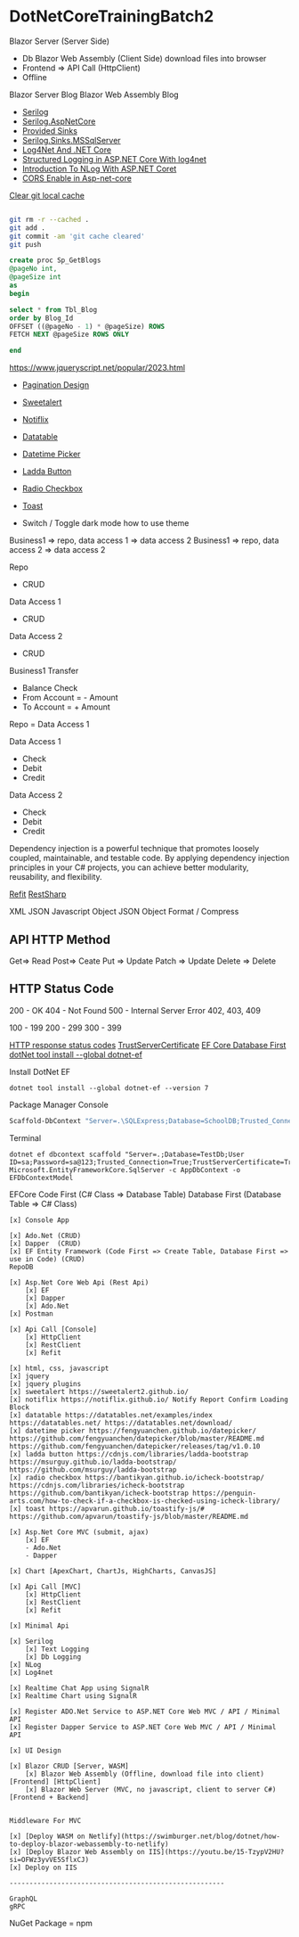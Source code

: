 
# DotNetCoreTrainingBatch2

Blazor Server (Server Side)
- Db 
Blazor Web Assembly (Client Side) download files into browser
- Frontend => API Call (HttpClient)
- Offline

Blazor Server Blog
Blazor Web Assembly Blog

- [Serilog](https://github.com/serilog/serilog/wiki/Getting-Started#example-application)
- [ Serilog.AspNetCore](https://github.com/serilog/serilog-aspnetcore#serilogaspnetcore---
)
- [Provided Sinks](https://github.com/serilog/serilog/wiki/Provided-Sinks
)
- [Serilog.Sinks.MSSqlServer](https://github.com/serilog-mssql/serilog-sinks-mssqlserver
)
- [ Log4Net And .NET Core](https://www.c-sharpcorner.com/article/log4net-and-net-core/)
- [Structured Logging in ASP.NET Core With log4net](https://code-maze.com/aspnetcore-structured-logging-log4net/)
-  [Introduction To NLog With ASP.NET Coret](https://www.c-sharpcorner.com/article/introduction-to-nlog-with-asp-net-core2/)
- [CORS Enable in Asp-net-core](https://stackoverflow.com/questions/31942037/how-to-enable-cors-in-asp-net-core )


[Clear git local cache](https://stackoverflow.com/questions/41863484/clear-git-local-cache)

```bash

git rm -r --cached .
git add .
git commit -am 'git cache cleared'
git push

```

```sql
create proc Sp_GetBlogs
@pageNo int,
@pageSize int
as
begin

select * from Tbl_Blog
order by Blog_Id
OFFSET ((@pageNo - 1) * @pageSize) ROWS
FETCH NEXT @pageSize ROWS ONLY

end
```

https://www.jqueryscript.net/popular/2023.html

- [Pagination Design ](https://camo.githubusercontent.com/da474a243ed23a783bc24aae5d7c771c30288cf952e74b693df934dd0d59345c/68747470733a2f2f757864776f726c642e636f6d2f77702d636f6e74656e742f75706c6f6164732f323031382f31322f706167696e6174696f6e2d312e676966)
- [Sweetalert ](https://sweetalert2.github.io/)
- [Notiflix ](https://notiflix.github.io) 
- [Datatable](https://datatables.net/)
- [Datetime Picker ](https://fengyuanchen.github.io/datepicker/ )
- [Ladda Button](https://cdnjs.com/libraries/ladda-bootstrap  )
 - [Radio Checkbox](https://bantikyan.github.io/icheck-bootstrap/ )
 - [Toast](https://apvarun.github.io/toastify-js/#  )

- Switch / Toggle dark mode how to use theme

Business1 => repo, data access 1 => data access 2
Business1 => repo, data access 2 => data access 2

Repo
- CRUD

Data Access 1
 - CRUD

Data Access 2
- CRUD

Business1
Transfer
- Balance Check
- From Account = - Amount
- To Account = + Amount

Repo = Data Access 1

Data Access 1
 - Check
 - Debit
 - Credit

Data Access 2
 - Check
 - Debit
 - Credit

Dependency injection is a powerful technique that promotes loosely coupled, maintainable, and testable code. By applying dependency injection principles in your C# projects, you can achieve better modularity, reusability, and flexibility.

[Refit](https://github.com/reactiveui/refit
)
[RestSharp](https://restsharp.dev/authenticators.html
)

XML
JSON
Javascript Object
JSON Object
Format / Compress

API
HTTP Method
-----------------
Get=> Read
Post=> Ceate
Put     => Update
Patch   => Update
Delete  => Delete

HTTP Status Code
-----------------
200 - OK
404 - Not Found
500 - Internal Server Error
402, 403, 409

100 - 199
200 - 299
300 - 399

[ HTTP response status codes](https://developer.mozilla.org/en-US/docs/Web/HTTP/Status
)
[TrustServerCertificate](https://stackoverflow.com/questions/17615260/the-certificate-chain-was-issued-by-an-authority-that-is-not-trusted-when-conn
)
[EF Core Database First](https://www.learnentityframeworkcore.com/walkthroughs/existing-database)
[dotNet tool install --global dotnet-ef](https://www.entityframeworktutorial.net/efcore/create-model-for-existing-database-in-ef-core.aspx#google_vignette)

Install DotNet EF
```
dotnet tool install --global dotnet-ef --version 7
```

Package Manager Console
```bash
Scaffold-DbContext "Server=.\SQLExpress;Database=SchoolDB;Trusted_Connection=True;" Microsoft.EntityFrameworkCore.SqlServer -OutputDir Models
```

Terminal
```
dotnet ef dbcontext scaffold "Server=.;Database=TestDb;User ID=sa;Password=sa@123;Trusted_Connection=True;TrustServerCertificate=True;" Microsoft.EntityFrameworkCore.SqlServer -c AppDbContext -o EFDbContextModel
```

EFCore
Code First (C# Class => Database Table)
Database First (Database Table => C# Class)




```
[x] Console App

[x] Ado.Net (CRUD)
[x] Dapper  (CRUD)
[x] EF Entity Framework (Code First => Create Table, Database First => use in Code) (CRUD)
RepoDB

[x] Asp.Net Core Web Api (Rest Api)
    [x] EF
    [x] Dapper
    [x] Ado.Net
[x] Postman

[x] Api Call [Console]
    [x] HttpClient
    [x] RestClient
    [x] Refit

[x] html, css, javascript
[x] jquery
[x] jquery plugins
[x] sweetalert https://sweetalert2.github.io/
[x] notiflix https://notiflix.github.io/ Notify Report Confirm Loading Block
[x] datatable https://datatables.net/examples/index https://datatables.net/ https://datatables.net/download/
[x] datetime picker https://fengyuanchen.github.io/datepicker/ https://github.com/fengyuanchen/datepicker/blob/master/README.md https://github.com/fengyuanchen/datepicker/releases/tag/v1.0.10
[x] ladda button https://cdnjs.com/libraries/ladda-bootstrap https://msurguy.github.io/ladda-bootstrap/ https://github.com/msurguy/ladda-bootstrap
[x] radio checkbox https://bantikyan.github.io/icheck-bootstrap/ https://cdnjs.com/libraries/icheck-bootstrap https://github.com/bantikyan/icheck-bootstrap https://penguin-arts.com/how-to-check-if-a-checkbox-is-checked-using-icheck-library/
[x] toast https://apvarun.github.io/toastify-js/# https://github.com/apvarun/toastify-js/blob/master/README.md

[x] Asp.Net Core MVC (submit, ajax)
    [x] EF 
    - Ado.Net
    - Dapper

[x] Chart [ApexChart, ChartJs, HighCharts, CanvasJS]

[x] Api Call [MVC]
    [x] HttpClient
    [x] RestClient
    [x] Refit

[x] Minimal Api

[x] Serilog
    [x] Text Logging
    [x] Db Logging
[x] NLog
[x] Log4net

[x] Realtime Chat App using SignalR 
[x] Realtime Chart using SignalR 

[x] Register ADO.Net Service to ASP.NET Core Web MVC / API / Minimal API
[x] Register Dapper Service to ASP.NET Core Web MVC / API / Minimal API

[x] UI Design

[x] Blazor CRUD [Server, WASM]
    [x] Blazor Web Assembly (Offline, download file into client) [Frontend] [HttpClient]
    [x] Blazor Web Server (MVC, no javascript, client to server C#) [Frontend + Backend]


Middleware For MVC

[x] [Deploy WASM on Netlify](https://swimburger.net/blog/dotnet/how-to-deploy-blazor-webassembly-to-netlify)
[x] [Deploy Blazor Web Assembly on IIS](https://youtu.be/15-TzypV2HU?si=OFWz3yvVE5SflxCJ)
[x] Deploy on IIS

------------------------------------------------------

GraphQL
gRPC

```

NuGet Package = npm
